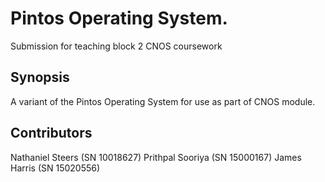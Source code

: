 # Pintos Operating System.

Submission for teaching block 2 CNOS coursework

## Synopsis

A variant of the Pintos Operating System for use as part of CNOS module.

## Contributors

Nathaniel Steers (SN 10018627)
Prithpal Sooriya (SN 15000167)
James Harris (SN 15020556)

